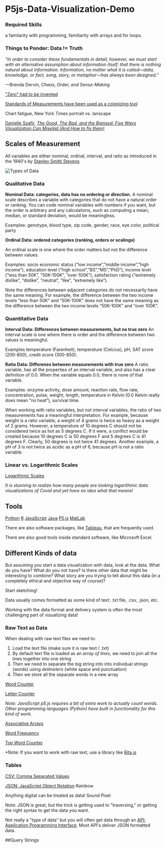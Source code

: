 # P5js-Data-Visualization-Demo
### Required Skills
a familarity with programming, familiarity with arrays and for loops.

### Things to Ponder: Data != Truth
*“In order to consider these fundamentals in detail, however, we must start with an alternative assumption about information itself: that there is nothing natural about information. Information, no matter what it is called—data, knowledge, or fact, song, story, or metaphor—has always been designed.”*

—Brenda Dervin, *Chaos, Order, and Sense-Making* 

["Zero" had to be invented](https://www.scientificamerican.com/article/what-is-the-origin-of-zer/)

[Standards of Measurements have been used as a colonizing tool](https://en.wikipedia.org/wiki/History_of_measurement)

Chart fatigue, New York Times portrait vs. lanscape

[Danielle Szafir](https://danielleszafir.com/), [*The Good, The Bad, and the Biansed: Five Ways Visualization Can Miselad (And How to fix them)*](https://interactions.acm.org/archive/view/july-august-2018/the-good-the-bad-and-the-biased)

## Scales of Measurement

All variables are either nominal, ordinal, interval, and ratio as introduced in the 1940's by [Stanley Smith Stevens](https://en.wikipedia.org/wiki/Stanley_Smith_Stevens)

![Types of Data](https://lh5.googleusercontent.com/7jyxzQ2ObysJGLFcGB6Zc25AHAswexk68SbOh_KYa4if2P9yRe7lIC8NDUgZEcSGspqpRIGQcMx_qCmrG6sjHegFHy9Sqhp_1z3PFido6d19TKYFq0pMTHDs4OV9l6pP-MTNmeKu)

### Qualitative Data 

**Nominal Data: categories, data has no ordering or direction.**
A nominal scale describes a variable with categories that do not have a natural order or ranking. You can code nominal variables with numbers if you want, but the order is arbitrary and any calculations, such as computing a mean, median, or standard deviation, would be meaningless.

Examples: genotype, blood type, zip code, gender, race, eye color, political party

**Ordinal Data: ordered categories (ranking, orders or scalings)**

An ordinal scale is one where the order matters but not the difference between values.

Examples: socio economic status (“low income”,”middle income”,”high income”), education level (“high school”,”BS”,”MS”,”PhD”), income level (“less than 50K”, “50K-100K”, “over 100K”), satisfaction rating (“extremely dislike”, “dislike”, “neutral”, “like”, “extremely like”).

Note the differences between adjacent categories do not necessarily have the same meaning. For example, the difference between the two income levels “less than 50K” and “50K-100K” does not have the same meaning as the difference between the two income levels “50K-100K” and “over 100K”.

### Quantitative Data

**Interval Data: Differences between measurements, but no true zero**
An interval scale is one where there is order and the difference between two values is meaningful.

Examples temperature (Farenheit), temperature (Celcius), pH, SAT score (200-800), credit score (300-850).

**Ratio Data: Differenes between measurements with true zero**
A ratio variable, has all the properties of an interval variable, and also has a clear definition of 0.0. When the variable equals 0.0, there is none of that variable.

Examples: enzyme activity, dose amount, reaction rate, flow rate, concentration, pulse, weight, length, temperature in Kelvin (0.0 Kelvin really does mean “no heat”), survival time.

When working with ratio variables, but not interval variables, the ratio of two measurements has a meaningful interpretation. For example, because weight is a ratio variable, a weight of 4 grams is twice as heavy as a weight of 2 grams. However, a temperature of 10 degrees C should not be considered twice as hot as 5 degrees C. If it were, a conflict would be created because 10 degrees C is 50 degrees F and 5 degrees C is 41 degrees F. Clearly, 50 degrees is not twice 41 degrees.  Another example, a pH of 3 is not twice as acidic as a pH of 6, because pH is not a ratio variable.


### Linear vs. Logarithmic Scales

[Logarithmic Scales](https://en.wikipedia.org/wiki/Logarithmic_scale)

*It is stunning to realize how many people are looking logarithmic data visualizations of Covid and yet have no idea what that means!*


## Tools
[Python](https://www.python.org/)
[R](https://www.r-project.org/foundation/)
[JavaScript](https://www.javascript.com/)
[Java](https://www.java.com/en/)
[P5.js](https://p5js.org/)
[MatLab](https://www.mathworks.com/products/matlab.html)

There are also software packages, like [Tableau](x), that are frequently used.

There are also good tools inside standard software, like Microsoft Excel.

## Different Kinds of data

But assuming you start a data visualization with data, look at the data. What do you have? What do you not have? Is there other data that might be interesting to combine? What story are you trying to tell about this data (in a completely ethical and objective way of course)?

Start sketching!

Data usually comes formatted as some kind of text: .txt file, .csv, .json, etc.

Working with the data format and delivery system is often the most challenging part of visualizing data!

### Raw Text as Data
When dealing with raw text files we need to:
1. Load the text file (make sure it is raw text / .txt)
1. By default text file is loaded as an *array of lines*, we need to join all the lines together into one string
1. Then we need to separate the big string into into individual strings (words) using *delimeters* (white space and punctuation)
1. Then we store all the separate words in a new array

[Word Counter](https://editor.p5js.org/hippocrit/sketches/LD2XMdEaG)

[Letter Counter](https://editor.p5js.org/hippocrit/sketches/4D_Pwiuyf)

*Note: JavaScript p5.js requires a bit of extra work to actually count words. Other programming languages (Python) have built in functionality for this kind of work.*

[Associative Arrays](https://editor.p5js.org/hippocrit/sketches/WzT3mX2Mq)

[Word Frequency](https://editor.p5js.org/hippocrit/sketches/0wqs4QsY9)

[Top Word Counter](https://editor.p5js.org/hippocrit/sketches/urLgOxFmQ)

*Note: If you want to work with raw text, use a library like [Rita.js](https://rednoise.org/rita/)

### Tables

[CSV: Comma Separated Values](https://en.wikipedia.org/wiki/Comma-separated_values)



[JSON: JavaScript Object Notation](https://www.json.org/json-en.html)
Rainbow

Anything digital can be treated as data!
Sound
Pixel

Note: JSON is great, but the trick is getting used to "traversing," or getting the right syntax to get the data you want.

Not really a "type of data" but you will often get data through an [API: Application Programming Interface](https://en.wikipedia.org/wiki/API). Most API's deliver JSON formatted data.

##Query Strings


